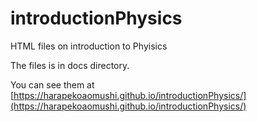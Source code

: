 # introductionPhysics
HTML files on introduction to Phyisics

The files is in docs directory.

You can see them at [https://harapekoaomushi.github.io/introductionPhysics/](https://harapekoaomushi.github.io/introductionPhysics/)
